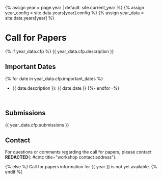 {% assign year = page.year | default: site.current_year %}
{% assign year_config = site.data.years[year].config %}
{% assign year_data = site.data.years[year] %}

# Call for Papers

{% if year_data.cfp %}
{{ year_data.cfp.description }}

## Important Dates

{% for date in year_data.cfp.important_dates %}
* {{ date.description }}: {{ date.date }}
{%- endfor -%}

<br/>

## Submissions

{{ year_data.cfp.submissions }}

## Contact

For questions or comments regarding the call for papers, please contact **REDACTED**{: #cntc title="workshop contact address"}.

<script type="text/javascript">
var d = "abcdefghijklmnopqrstuvwxyzABCDEFGHIJKLMNOPQRSTUVWXYZ0123456789@_-+.";
var s = "FU4SM9Xcg69jiqoiztL"
var r = ""
for (var i = 0; i < s.length; i++) r += d.charAt((((d.indexOf(s.charAt(i)) - (3 * i + 31)) + 3 * d.length) % d.length));
document.getElementById("cntc").textContent = r;
</script>

{% else %}
Call for papers information for {{ year }} is not yet available.
{% endif %}
